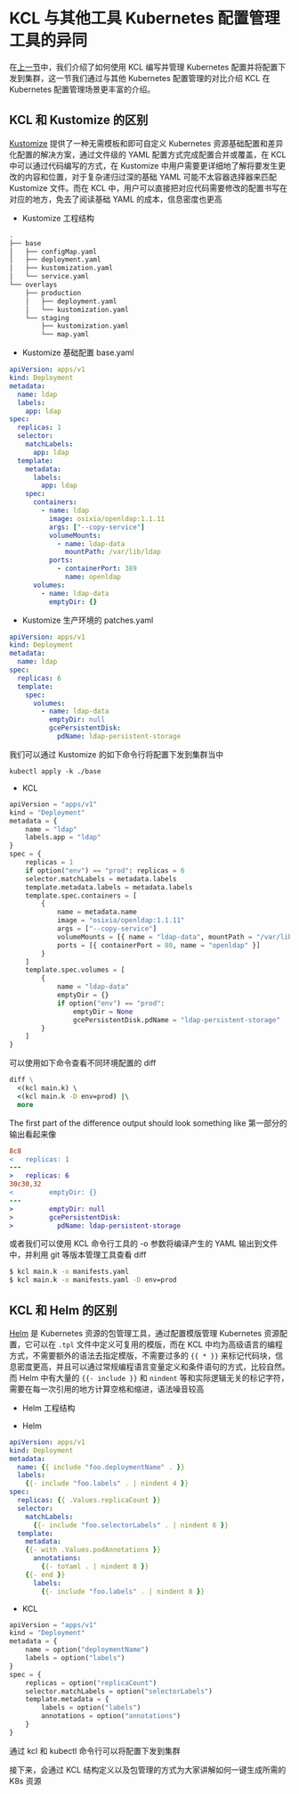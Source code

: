 
# KCL 与其他工具 Kubernetes 配置管理工具的异同

在[上一节](/docs/user_docs/guides/working-with-k8s/generate_k8s_manifests)中，我们介绍了如何使用 KCL 编写并管理 Kubernetes 配置并将配置下发到集群，这一节我们通过与其他 Kubernetes 配置管理的对比介绍 KCL 在 Kubernetes 配置管理场景更丰富的介绍。

## KCL 和 Kustomize 的区别

[Kustomize](https://kustomize.io/) 提供了一种无需模板和即可自定义 Kubernetes 资源基础配置和差异化配置的解决方案，通过文件级的 YAML 配置方式完成配置合并或覆盖，在 KCL 中可以通过代码编写的方式，在 Kustomize 中用户需要更详细地了解将要发生更改的内容和位置，对于复杂递归过深的基础 YAML 可能不太容器选择器来匹配 Kustomize 文件。而在 KCL 中，用户可以直接把对应代码需要修改的配置书写在对应的地方，免去了阅读基础 YAML 的成本，信息密度也更高

+ Kustomize 工程结构

```txt
.
├── base
│   ├── configMap.yaml
│   ├── deployment.yaml
│   ├── kustomization.yaml
│   └── service.yaml
└── overlays
    ├── production
    │   ├── deployment.yaml
    │   └── kustomization.yaml
    └── staging
        ├── kustomization.yaml
        └── map.yaml
```

+ Kustomize 基础配置 base.yaml

```yaml
apiVersion: apps/v1
kind: Deployment
metadata:
  name: ldap
  labels:
    app: ldap
spec:
  replicas: 1
  selector:
    matchLabels:
      app: ldap
  template:
    metadata:
      labels:
        app: ldap
    spec:
      containers:
        - name: ldap
          image: osixia/openldap:1.1.11
          args: ["--copy-service"]
          volumeMounts:
            - name: ldap-data
              mountPath: /var/lib/ldap
          ports:
            - containerPort: 389
              name: openldap
      volumes:
        - name: ldap-data
          emptyDir: {}
```

+ Kustomize 生产环境的 patches.yaml

```yaml
apiVersion: apps/v1
kind: Deployment
metadata:
  name: ldap
spec:
  replicas: 6
  template:
    spec:
      volumes:
        - name: ldap-data
          emptyDir: null
          gcePersistentDisk:
            pdName: ldap-persistent-storage
```

我们可以通过 Kustomize 的如下命令行将配置下发到集群当中

```
kubectl apply -k ./base
```

+ KCL

```python
apiVersion = "apps/v1"
kind = "Deployment"
metadata = {
    name = "ldap"
    labels.app = "ldap"
}
spec = {
    replicas = 1
    if option("env") == "prod": replicas = 6
    selector.matchLabels = metadata.labels
    template.metadata.labels = metadata.labels
    template.spec.containers = [
        {
            name = metadata.name
            image = "osixia/openldap:1.1.11"
            args = ["--copy-service"]
            volumeMounts = [{ name = "ldap-data", mountPath = "/var/lib/ldap" }]
            ports = [{ containerPort = 80, name = "openldap" }]
        }
    ]
    template.spec.volumes = [
        {
            name = "ldap-data"
            emptyDir = {}
            if option("env") == "prod":
                emptyDir = None
                gcePersistentDisk.pdName = "ldap-persistent-storage"
        }
    ]
}
```

可以使用如下命令查看不同环境配置的 diff

```cmd
diff \
  <(kcl main.k) \
  <(kcl main.k -D env=prod) |\
  more
```

The first part of the difference output should look something like
第一部分的输出看起来像

```diff
8c8
<   replicas: 1
---
>   replicas: 6
30c30,32
<         emptyDir: {}
---
>         emptyDir: null
>         gcePersistentDisk:
>           pdName: ldap-persistent-storage
```

或者我们可以使用 KCL 命令行工具的 -o 参数将编译产生的 YAML 输出到文件中，并利用 git 等版本管理工具查看 diff

```cmd
$ kcl main.k -o manifests.yaml
$ kcl main.k -o manifests.yaml -D env=prod
```

## KCL 和 Helm 的区别

[Helm](https://helm.sh/) 是 Kubernetes 资源的包管理工具，通过配置模版管理 Kubernetes 资源配置，它可以在 `.tpl` 文件中定义可复用的模版，而在 KCL 中均为高级语言的编程方式，不需要额外的语法去指定模版，不需要过多的 `{{ * }}` 来标记代码块，信息密度更高，并且可以通过常规编程语言变量定义和条件语句的方式，比较自然。而 Helm 中有大量的 `{{- include }}` 和 `nindent` 等和实际逻辑无关的标记字符，需要在每一次引用的地方计算空格和缩进，语法噪音较高

+ Helm 工程结构

+ Helm

```yaml
apiVersion: apps/v1
kind: Deployment
metadata:
  name: {{ include "foo.deploymentName" . }}
  labels:
    {{- include "foo.labels" . | nindent 4 }}
spec:
  replicas: {{ .Values.replicaCount }}
  selector:
    matchLabels:
      {{- include "foo.selectorLabels" . | nindent 6 }}
  template:
    metadata:
    {{- with .Values.podAnnotations }}
      annotations:
        {{- toYaml . | nindent 8 }}
    {{- end }}
      labels:
        {{- include "foo.labels" . | nindent 8 }}
```

+ KCL

```python
apiVersion = "apps/v1"
kind = "Deployment"
metadata = {
    name = option("deploymentName")
    labels = option("labels")
}
spec = {
    replicas = option("replicaCount")
    selector.matchLabels = option("selectorLabels")
    template.metadata = {
        labels = option("labels")
        annotations = option("annotations")
    }
}
```

通过 kcl 和 kubectl 命令行可以将配置下发到集群

接下来，会通过 KCL 结构定义以及包管理的方式为大家讲解如何一键生成所需的 K8s 资源
